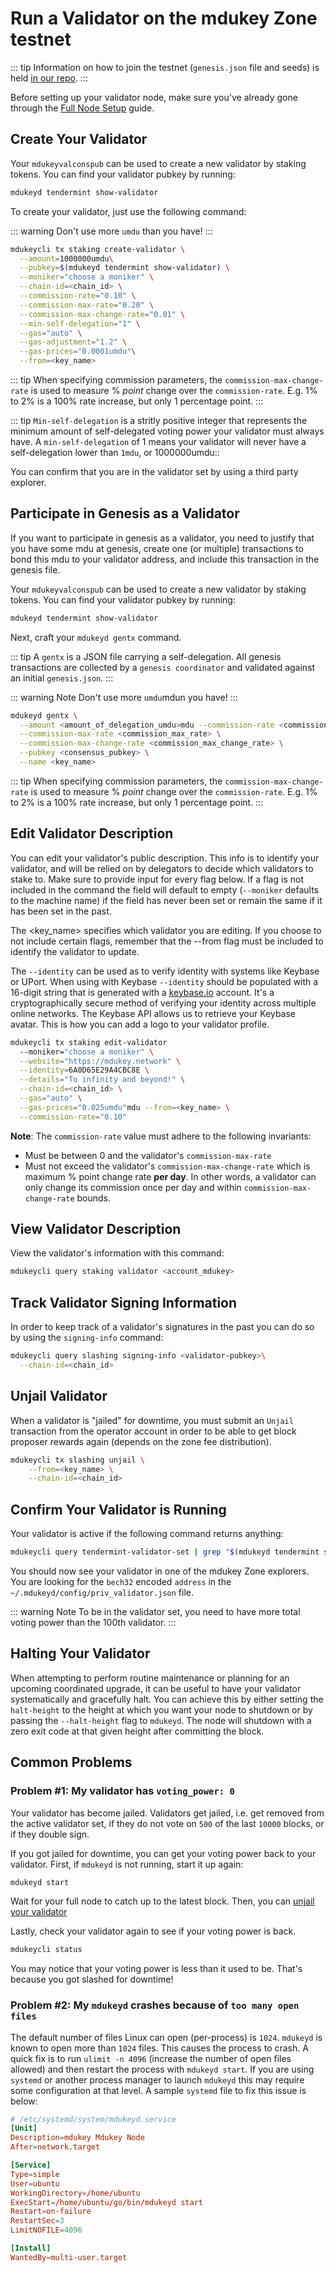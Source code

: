 # Run a Validator on the mdukey Zone testnet

::: tip
Information on how to join the testnet (`genesis.json` file and seeds) is held [in our repo](https://github.com/mdukey/testnets). 
:::

Before setting up your validator node, make sure you've already gone through the [Full Node Setup](./join-testnet.md) guide.

## Create Your Validator

Your `mdukeyvalconspub` can be used to create a new validator by staking tokens. You can find your validator pubkey by running:

```bash
mdukeyd tendermint show-validator
```

To create your validator, just use the following command:

::: warning 
Don't use more `umdu` than you have! 
:::

```bash
mdukeycli tx staking create-validator \
  --amount=1000000umdu\
  --pubkey=$(mdukeyd tendermint show-validator) \
  --moniker="choose a moniker" \
  --chain-id=<chain_id> \
  --commission-rate="0.10" \
  --commission-max-rate="0.20" \
  --commission-max-change-rate="0.01" \
  --min-self-delegation="1" \
  --gas="auto" \
  --gas-adjustment="1.2" \
  --gas-prices="0.0001umdu"\
  --from=<key_name>
```

::: tip
When specifying commission parameters, the `commission-max-change-rate` is used to measure % _point_ change over the `commission-rate`. E.g. 1% to 2% is a 100% rate increase, but only 1 percentage point.
:::

::: tip
`Min-self-delegation` is a stritly positive integer that represents the minimum amount of self-delegated voting power your validator must always have. A `min-self-delegation` of 1 means your validator will never have a self-delegation lower than `1mdu`, or 1000000umdu::

You can confirm that you are in the validator set by using a third party explorer.

## Participate in Genesis as a Validator

If you want to participate in genesis as a validator, you need to justify that
you have some mdu at genesis, create one (or multiple) transactions to bond this mdu to your validator address, and include this transaction in the genesis file.

Your `mdukeyvalconspub` can be used to create a new validator by staking tokens. You can find your validator pubkey by running:

```bash
mdukeyd tendermint show-validator
```

Next, craft your `mdukeyd gentx` command. 

::: tip
A `gentx` is a JSON file carrying a self-delegation. All genesis transactions are collected by a `genesis coordinator` and validated against an initial `genesis.json`.
:::

::: warning Note
Don't use more `umdu`mdun you have! 
:::

```bash
mdukeyd gentx \
  --amount <amount_of_delegation_umdu>mdu --commission-rate <commission_rate> \
  --commission-max-rate <commission_max_rate> \
  --commission-max-change-rate <commission_max_change_rate> \
  --pubkey <consensus_pubkey> \
  --name <key_name>
```

::: tip
When specifying commission parameters, the `commission-max-change-rate` is used to measure % _point_ change over the `commission-rate`. E.g. 1% to 2% is a 100% rate increase, but only 1 percentage point.
:::


## Edit Validator Description

You can edit your validator's public description. This info is to identify your validator, and will be relied on by delegators to decide which validators to stake to. Make sure to provide input for every flag below. If a flag is not included in the command the field will default to empty (`--moniker` defaults to the machine name) if the field has never been set or remain the same if it has been set in the past.

The <key_name> specifies which validator you are editing. If you choose to not include certain flags, remember that the --from flag must be included to identify the validator to update.

The `--identity` can be used as to verify identity with systems like Keybase or UPort. When using with Keybase `--identity` should be populated with a 16-digit string that is generated with a [keybase.io](https://keybase.io) account. It's a cryptographically secure method of verifying your identity across multiple online networks. The Keybase API allows us to retrieve your Keybase avatar. This is how you can add a logo to your validator profile.

```bash
mdukeycli tx staking edit-validator
  --moniker="choose a moniker" \
  --website="https://mdukey.network" \
  --identity=6A0D65E29A4CBC8E \
  --details="To infinity and beyond!" \
  --chain-id=<chain_id> \
  --gas="auto" \
  --gas-prices="0.025umdu"mdu --from=<key_name> \
  --commission-rate="0.10"
```

__Note__: The `commission-rate` value must adhere to the following invariants:

- Must be between 0 and the validator's `commission-max-rate`
- Must not exceed the validator's `commission-max-change-rate` which is maximum
  % point change rate **per day**. In other words, a validator can only change
  its commission once per day and within `commission-max-change-rate` bounds.

## View Validator Description

View the validator's information with this command:

```bash
mdukeycli query staking validator <account_mdukey>
```

## Track Validator Signing Information

In order to keep track of a validator's signatures in the past you can do so by using the `signing-info` command:

```bash
mdukeycli query slashing signing-info <validator-pubkey>\
  --chain-id=<chain_id>
```

## Unjail Validator

When a validator is "jailed" for downtime, you must submit an `Unjail` transaction from the operator account in order to be able to get block proposer rewards again (depends on the zone fee distribution).

```bash
mdukeycli tx slashing unjail \
	--from=<key_name> \
	--chain-id=<chain_id>
```

## Confirm Your Validator is Running

Your validator is active if the following command returns anything:

```bash
mdukeycli query tendermint-validator-set | grep "$(mdukeyd tendermint show-validator)"
```

You should now see your validator in one of the mdukey Zone explorers. You are looking for the `bech32` encoded `address` in the `~/.mdukeyd/config/priv_validator.json` file.

::: warning Note
To be in the validator set, you need to have more total voting power than the 100th validator.
:::

## Halting Your Validator

When attempting to perform routine maintenance or planning for an upcoming coordinated
upgrade, it can be useful to have your validator systematically and gracefully halt.
You can achieve this by either setting the `halt-height` to the height at which
you want your node to shutdown or by passing the `--halt-height` flag to `mdukeyd`.
The node will shutdown with a zero exit code at that given height after committing
the block.

## Common Problems

### Problem #1: My validator has `voting_power: 0`

Your validator has become jailed. Validators get jailed, i.e. get removed from the active validator set, if they do not vote on `500` of the last `10000` blocks, or if they double sign. 

If you got jailed for downtime, you can get your voting power back to your validator. First, if `mdukeyd` is not running, start it up again:

```bash
mdukeyd start
```

Wait for your full node to catch up to the latest block. Then, you can [unjail your validator](#unjail-validator)

Lastly, check your validator again to see if your voting power is back.

```bash
mdukeycli status
```

You may notice that your voting power is less than it used to be. That's because you got slashed for downtime!

### Problem #2: My `mdukeyd` crashes because of `too many open files`

The default number of files Linux can open (per-process) is `1024`. `mdukeyd` is known to open more than `1024` files. This causes the process to crash. A quick fix is to run `ulimit -n 4096` (increase the number of open files allowed) and then restart the process with `mdukeyd start`. If you are using `systemd` or another process manager to launch `mdukeyd` this may require some configuration at that level. A sample `systemd` file to fix this issue is below:

```toml
# /etc/systemd/system/mdukeyd.service
[Unit]
Description=mdukey Mdukey Node
After=network.target

[Service]
Type=simple
User=ubuntu
WorkingDirectory=/home/ubuntu
ExecStart=/home/ubuntu/go/bin/mdukeyd start
Restart=on-failure
RestartSec=3
LimitNOFILE=4096

[Install]
WantedBy=multi-user.target
```
